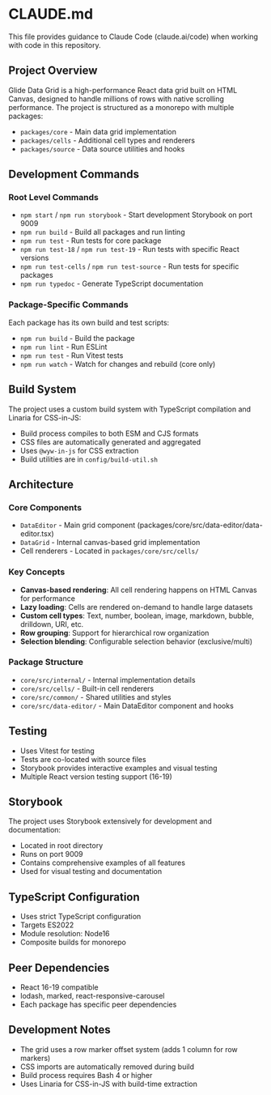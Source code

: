 # CLAUDE.md

This file provides guidance to Claude Code (claude.ai/code) when working with code in this repository.

## Project Overview

Glide Data Grid is a high-performance React data grid built on HTML Canvas, designed to handle millions of rows with native scrolling performance. The project is structured as a monorepo with multiple packages:

- `packages/core` - Main data grid implementation
- `packages/cells` - Additional cell types and renderers
- `packages/source` - Data source utilities and hooks

## Development Commands

### Root Level Commands
- `npm start` / `npm run storybook` - Start development Storybook on port 9009
- `npm run build` - Build all packages and run linting
- `npm run test` - Run tests for core package
- `npm run test-18` / `npm run test-19` - Run tests with specific React versions
- `npm run test-cells` / `npm run test-source` - Run tests for specific packages
- `npm run typedoc` - Generate TypeScript documentation

### Package-Specific Commands
Each package has its own build and test scripts:
- `npm run build` - Build the package
- `npm run lint` - Run ESLint
- `npm run test` - Run Vitest tests
- `npm run watch` - Watch for changes and rebuild (core only)

## Build System

The project uses a custom build system with TypeScript compilation and Linaria for CSS-in-JS:

- Build process compiles to both ESM and CJS formats
- CSS files are automatically generated and aggregated
- Uses `@wyw-in-js` for CSS extraction
- Build utilities are in `config/build-util.sh`

## Architecture

### Core Components
- `DataEditor` - Main grid component (packages/core/src/data-editor/data-editor.tsx)
- `DataGrid` - Internal canvas-based grid implementation
- Cell renderers - Located in `packages/core/src/cells/`

### Key Concepts
- **Canvas-based rendering**: All cell rendering happens on HTML Canvas for performance
- **Lazy loading**: Cells are rendered on-demand to handle large datasets
- **Custom cell types**: Text, number, boolean, image, markdown, bubble, drilldown, URI, etc.
- **Row grouping**: Support for hierarchical row organization
- **Selection blending**: Configurable selection behavior (exclusive/multi)

### Package Structure
- `core/src/internal/` - Internal implementation details
- `core/src/cells/` - Built-in cell renderers
- `core/src/common/` - Shared utilities and styles
- `core/src/data-editor/` - Main DataEditor component and hooks

## Testing

- Uses Vitest for testing
- Tests are co-located with source files
- Storybook provides interactive examples and visual testing
- Multiple React version testing support (16-19)

## Storybook

The project uses Storybook extensively for development and documentation:
- Located in root directory
- Runs on port 9009
- Contains comprehensive examples of all features
- Used for visual testing and documentation

## TypeScript Configuration

- Uses strict TypeScript configuration
- Targets ES2022
- Module resolution: Node16
- Composite builds for monorepo

## Peer Dependencies

- React 16-19 compatible
- lodash, marked, react-responsive-carousel
- Each package has specific peer dependencies

## Development Notes

- The grid uses a row marker offset system (adds 1 column for row markers)
- CSS imports are automatically removed during build
- Build process requires Bash 4 or higher
- Uses Linaria for CSS-in-JS with build-time extraction
